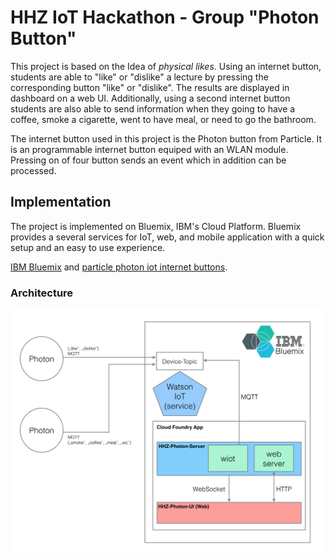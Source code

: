 # HHZ IoT Hackathon - Group "Photon Button"

This project is based on the Idea of *physical likes*. Using an internet button, students are able to "like" or "dislike" a lecture by pressing the corresponding button "like" or "dislike". The results are displayed in dashboard on a web UI. Additionally, using a second internet button students are also able to send information when they going to have a coffee, smoke a cigarette, went to have meal, or need to go the bathroom.

The internet button used in this project is the Photon button from Particle. It is an programmable internet button equiped with an WLAN module. Pressing on of four button sends an event which in addition can be processed.

## Implementation

The project is implemented on Bluemix, IBM's Cloud Platform. Bluemix provides a several services for IoT, web, and mobile application with a quick setup and an easy to use experience.

 [IBM Bluemix](https://console.ng.bluemix.net/) and [particle photon iot internet buttons](https://docs.particle.io/datasheets/photon-datasheet/).

### Architecture

![architecture](images/architecture.png)
